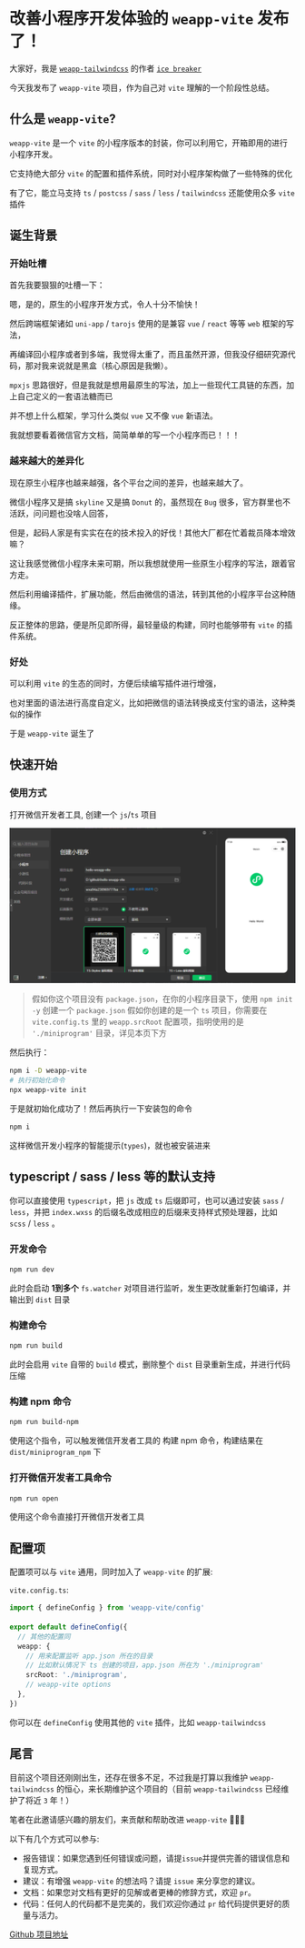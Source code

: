# 改善小程序开发体验的 `weapp-vite` 发布了！

大家好，我是 [`weapp-tailwindcss`](https://github.com/sonofmagic/weapp-tailwindcss) 的作者 [`ice breaker`](https://github.com/sonofmagic)

今天我发布了 `weapp-vite` 项目，作为自己对 `vite` 理解的一个阶段性总结。

## 什么是 `weapp-vite`?

`weapp-vite` 是一个 `vite` 的小程序版本的封装，你可以利用它，开箱即用的进行小程序开发。

它支持绝大部分 `vite` 的配置和插件系统，同时对小程序架构做了一些特殊的优化

有了它，能立马支持 `ts` / `postcss` / `sass` / `less` / `tailwindcss` 还能使用众多 `vite` 插件

## 诞生背景

### 开始吐槽

首先我要狠狠的吐槽一下：

嗯，是的，原生的小程序开发方式，令人十分不愉快！

然后跨端框架诸如 `uni-app` / `tarojs` 使用的是兼容 `vue` / `react` 等等 `web` 框架的写法，

再编译回小程序或者到多端，我觉得太重了，而且虽然开源，但我没仔细研究源代码，那对我来说就是黑盒（核心原因是我懒）。

`mpxjs` 思路很好，但是我就是想用最原生的写法，加上一些现代工具链的东西，加上自己定义的一套语法糖而已

并不想上什么框架，学习什么类似 `vue` 又不像 `vue` 新语法。

我就想要看着微信官方文档，简简单单的写一个小程序而已！！！

### 越来越大的差异化

现在原生小程序也越来越强，各个平台之间的差异，也越来越大了。

微信小程序又是搞 `skyline` 又是搞 `Donut` 的，虽然现在 `Bug` 很多，官方群里也不活跃，问问题也没啥人回答，

但是，起码人家是有实实在在的技术投入的好伐！其他大厂都在忙着裁员降本增效嘛？

这让我感觉微信小程序未来可期，所以我想就使用一些原生小程序的写法，跟着官方走。

然后利用编译插件，扩展功能，然后由微信的语法，转到其他的小程序平台这种随缘。

反正整体的思路，便是所见即所得，最轻量级的构建，同时也能够带有 `vite` 的插件系统。

### 好处

可以利用 `vite` 的生态的同时，方便后续编写插件进行增强，

也对里面的语法进行高度自定义，比如把微信的语法转换成支付宝的语法，这种类似的操作

于是 `weapp-vite` 诞生了

## 快速开始

### 使用方式

打开微信开发者工具, 创建一个 `js`/`ts` 项目

![](../images/create-project.png)

> 假如你这个项目没有 `package.json`，在你的小程序目录下，使用 `npm init -y` 创建一个 `package.json`
> 假如你创建的是一个 `ts` 项目，你需要在 `vite.config.ts` 里的 `weapp.srcRoot` 配置项，指明使用的是 `'./miniprogram'` 目录，详见本页下方

然后执行：

```sh
npm i -D weapp-vite
# 执行初始化命令
npx weapp-vite init
```

于是就初始化成功了！然后再执行一下安装包的命令

```sh
npm i
```

这样微信开发小程序的智能提示(`types`)，就也被安装进来

## typescript / sass / less 等的默认支持

你可以直接使用 `typescript`，把 `js` 改成 `ts` 后缀即可，也可以通过安装 `sass` / `less`，并把 `index.wxss` 的后缀名改成相应的后缀来支持样式预处理器，比如 `scss` / `less` 。

### 开发命令

```sh
npm run dev
```

此时会启动 **1到多个** `fs.watcher` 对项目进行监听，发生更改就重新打包编译，并输出到 `dist` 目录

### 构建命令

```sh
npm run build
```

此时会启用 `vite` 自带的 `build` 模式，删除整个 `dist` 目录重新生成，并进行代码压缩

### 构建 npm 命令

```sh
npm run build-npm
```

使用这个指令，可以触发微信开发者工具的 构建 npm 命令，构建结果在 `dist/miniprogram_npm` 下

### 打开微信开发者工具命令

```sh
npm run open
```

使用这个命令直接打开微信开发者工具

## 配置项

配置项可以与 `vite` 通用，同时加入了 `weapp-vite` 的扩展:

`vite.config.ts`:

```ts
import { defineConfig } from 'weapp-vite/config'

export default defineConfig({
  // 其他的配置同
  weapp: {
    // 用来配置监听 app.json 所在的目录
    // 比如默认情况下 ts 创建的项目，app.json 所在为 './miniprogram'
    srcRoot: './miniprogram',
    // weapp-vite options
  },
})
```

你可以在 `defineConfig` 使用其他的 `vite` 插件，比如 `weapp-tailwindcss`

## 尾言

目前这个项目还刚刚出生，还存在很多不足，不过我是打算以我维护 `weapp-tailwindcss` 的恒心，来长期维护这个项目的（目前 `weapp-tailwindcss` 已经维护了将近 `3` 年！）

笔者在此邀请感兴趣的朋友们，来贡献和帮助改进 `weapp-vite` 💚💚💚

以下有几个方式可以参与:

- 报告错误：如果您遇到任何错误或问题，请提`issue`并提供完善的错误信息和复现方式。
- 建议：有增强 `weapp-vite` 的想法吗？请提 `issue` 来分享您的建议。
- 文档：如果您对文档有更好的见解或者更棒的修辞方式，欢迎 `pr`。
- 代码：任何人的代码都不是完美的，我们欢迎你通过 `pr` 给代码提供更好的质量与活力。

[Github 项目地址](https://github.com/sonofmagic/weapp-tailwindcss/tree/main/packages/weapp-vite)
